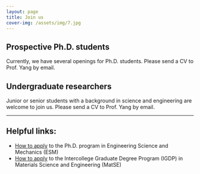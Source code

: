 ```yaml
---
layout: page
title: Join us
cover-img: /assets/img/7.jpg
---
```


## Prospective Ph.D. students
Currently, we have several openings for Ph.D. students. Please send a CV to Prof. Yang by email.


## Undergraduate researchers
Junior or senior students with a background in science and engineering are welcome to join us. Please send a CV to Prof. Yang by email.

---
## Helpful links:
 - [How to apply](https://www.esm.psu.edu/academics/graduate/how-to-apply.aspx) to the Ph.D. program in Engineering Science and Mechanics (ESM)
- [How to apply](https://www.matse.psu.edu/graduate/prospective-students/how-apply-igdp) to the Intercollege Graduate Degree Program (IGDP) in Materials Science and Engineering (MatSE)